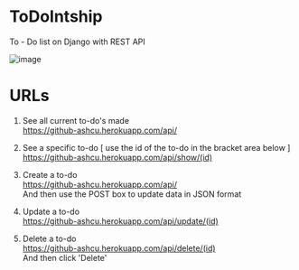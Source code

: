# ToDoIntship
To - Do list on Django with REST API

![image](https://user-images.githubusercontent.com/84863353/204256951-077091fd-f160-444c-b1c5-acb0ccc3ff40.png)




# URLs

1) See all current to-do's made <br>
https://github-ashcu.herokuapp.com/api/

2) See a specific to-do [ use the id of the to-do in the bracket area below ]<br>
https://github-ashcu.herokuapp.com/api/show/(id) 

3) Create a to-do<br>
https://github-ashcu.herokuapp.com/api/ <br>
And then use the POST box to update data in JSON format

4) Update a to-do<br>
https://github-ashcu.herokuapp.com/api/update/(id)

5) Delete a to-do<br>
https://github-ashcu.herokuapp.com/api/delete/(id) <br>
And then click 'Delete'
